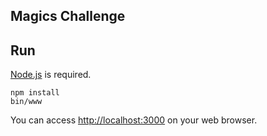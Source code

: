 Magics Challenge
------------

## Run
[Node.js](http://nodejs.org/) is required.

```
npm install
bin/www
```

You can access <http://localhost:3000> on your web browser.

